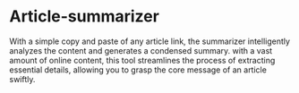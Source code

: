 # Article-summarizer
 With a simple copy and paste of any article link, the summarizer intelligently analyzes the content and generates a condensed summary. with a vast amount of online content, this tool streamlines the process of extracting essential details, allowing you to grasp the core message of an article swiftly. 
